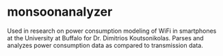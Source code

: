 # monsoonanalyzer
Used in research on power consumption modeling of WiFi in smartphones at the University at Buffalo for Dr. Dimitrios Koutsonikolas. Parses and analyzes power consumption data as compared to transmission data.
